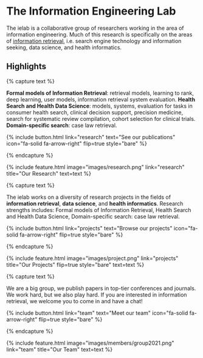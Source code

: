 ---
---

# The Information Engineering Lab

The ielab is a collaborative group of researchers working in the area of information engineering. Much of this research is specifically on the areas of [information retrieval](https://en.wikipedia.org/wiki/Information_retrieval), i.e. search engine technology and information seeking, data science, and health informatics.

## Highlights

{% capture text %}

<b>Formal models of Information Retrieval</b>: retrieval models, learning to rank, deep learning, user models, information retrieval system evaluation. <b>Health Search and Health Data Science</b>: models, systems, evaluation for tasks in consumer health search, clinical decision support, precision medicine, search for systematic review compilation, cohort selection for clinical trials. <b>Domain-specific search</b>: case law retrieval.

{%
  include button.html
  link="research"
  text="See our publications"
  icon="fa-solid fa-arrow-right"
  flip=true
  style="bare"
%}

{% endcapture %}

{%
  include feature.html
  image="images/research.png"
  link="research"
  title="Our Research"
  text=text
%}

{% capture text %}

The ielab works on a diversity of research projects in the fields of <b>information retrieval</b>, <b>data science</b>, and <b>health informatics</b>. Research strengths includes: Formal models of Information Retrieval, Health Search and Health Data Science, Domain-specific search: case law retrieval.

{%
  include button.html
  link="projects"
  text="Browse our projects"
  icon="fa-solid fa-arrow-right"
  flip=true
  style="bare"
%}

{% endcapture %}

{%
  include feature.html
  image="images/project.png"
  link="projects"
  title="Our Projects"
  flip=true
  style="bare"
  text=text
%}

{% capture text %}

We are a big group, we publish papers in top-tier conferences and journals. We work hard, but we also play hard. If you are interested in information retrieval, we welcome you to come in and have a chat!

{%
  include button.html
  link="team"
  text="Meet our team"
  icon="fa-solid fa-arrow-right"
  flip=true
  style="bare"
%}

{% endcapture %}

{%
  include feature.html
  image="images/members/group2021.png"
  link="team"
  title="Our Team"
  text=text
%}
